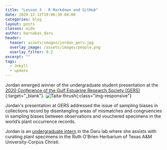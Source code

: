 ```yaml
---
title: "Lesson 3 - R Markdown and GitHub"
date: 2020-12-12T19:06:30-04:00
categories: blog
layout: posts
classes: wide
author: barnabas_daru
header:
  teaser: assets/images/jordan_gers.jpg
  overlay_image: /assets/images/people.png
  overlay_filter: 0.2
excerpt: ""
tags:
  - Jekyll
  - update
---
```


Jordan emerged winner of the undergraduate student presentation at the [2020 Conference of the Gulf Estuarine Research Society (GERS)](https://gers.wildapricot.org/2020-Meeting){:target="_blank"}.
![Taita-thrush](/assets/images/jordan_gers.jpg){:class="img-responsive"}

Jordan's presentation at GERS addressed the issue of sampling biases in collections record by disentangling areas of mismatches and congruencies in sampling biases between observations and vouchered specimens in the world’s plant occurrence records.

Jordan is an [undergraduate intern](https://barnabasdaru.com/about_jrodan/) in the Daru lab where she assists with curating plant specimens in the Ruth O'Brien Herbarium of Texas A&M University-Corpus Christi.
